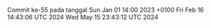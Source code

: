 Commit ke-55 pada tanggal Sun Jan 01 14:00 2023 +0100
Fri Feb 16 14:43:06 UTC 2024
Wed May 15 23:43:12 UTC 2024
